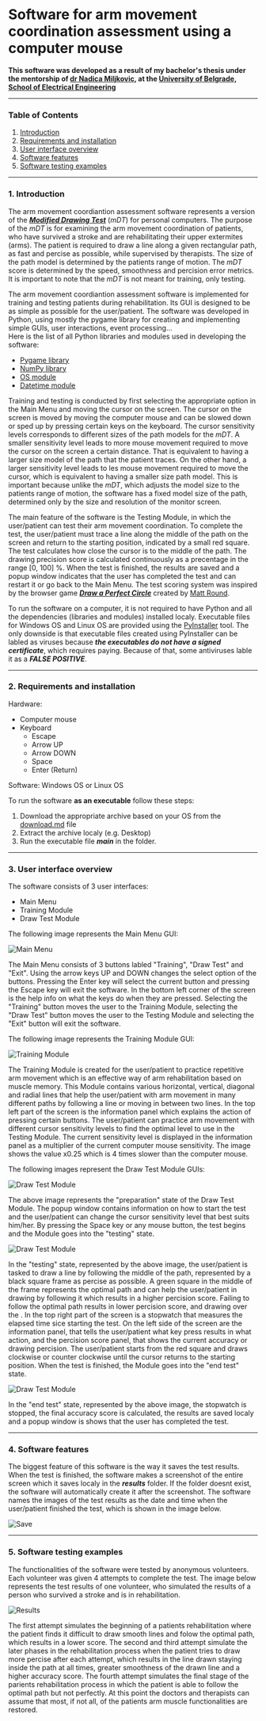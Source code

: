 # Software for arm movement coordination assessment using a computer mouse
**This software was developed as a result of my bachelor's thesis under the mentorship of [dr Nadica Miljkovic](https://automatika.etf.bg.ac.rs/en/department-personnel/98-english/content/faculty/615-phd-nadica-miljkovi%C4%87), at the [University of Belgrade, School of Electrical Engineering](https://www.etf.bg.ac.rs/en)**
***
### Table of Contents
1. [Introduction](https://github.com/vladajankovic/Software-for-arm-movement-coordination-assessment-using-a-computer-mouse/blob/master/README.md#1-introduction)
2. [Requirements and installation](https://github.com/vladajankovic/Software-for-arm-movement-coordination-assessment-using-a-computer-mouse/blob/master/README.md#2-requirements-and-installation)
3. [User interface overview](https://github.com/vladajankovic/Software-for-arm-movement-coordination-assessment-using-a-computer-mouse/blob/master/README.md#3-user-interface-overview)
4. [Software features](https://github.com/vladajankovic/Software-for-arm-movement-coordination-assessment-using-a-computer-mouse/blob/master/README.md#4-software-features)
5. [Software testing examples](https://github.com/vladajankovic/Software-for-arm-movement-coordination-assessment-using-a-computer-mouse/blob/master/README.md#5-software-testing-examples)
***
### 1. Introduction
The arm movement coordiantion assessment software represents a version of the [***Modified Drawing Test***](https://www.researchgate.net/publication/270468778_The_modified_drawing_test_for_assessment_of_arm_movement_quality) (*mDT*) for personal computers. The purpose of the *mDT* is for examining the arm movement coordination of patients, who have survived a stroke and are rehabilitating their upper extermites (arms). The patient is required to draw a line along a given rectangular path, as fast and percise as possible, while supervised by therapists. The size of the path model is determined by the patients range of motion. The *mDT* score is determined by the speed, smoothness and percision error metrics. It is important to note that the *mDT* is not meant for training, only testing.  
 
The arm movement coordiantion assessment software is implemented for training and testing patients during rehabilitation. Its GUI is designed to be as simple as possible for the user/patient. The software was developed in Python, using mostly the pygame library for creating and implementing simple GUIs, user interactions, event processing...  
Here is the list of all Python libraries and modules used in developing the software:
+ [Pygame library](https://www.pygame.org/news)
+ [NumPy library](https://numpy.org/)
+ [OS module](https://docs.python.org/3/library/os.html)
+ [Datetime module](https://docs.python.org/3/library/datetime.html)

Training and testing is conducted by first selecting the appropriate option in the Main Menu and moving the cursor on the screen. The cursor on the screen is moved by moving the computer mouse and can be slowed down or sped up by pressing certain keys on the keyboard. The cursor sensitivity levels corresponds to different sizes of the path models for the *mDT*. A smaller sensitivity level leads to more mouse movement required to move the cursor on the screen a certain distance. That is equivalent to having a larger size model of the path that the patient traces. On the other hand, a larger sensitivity level leads to les mouse movement required to move the cursor, which is equivalent to having a smaller size path model. This is important because unlike the *mDT*, which adjusts the model size to the patients range of motion, the software has a fixed model size of the path, determined only by the size and resolution of the monitor screen.

The main feature of the software is the Testing Module, in which the user/patient can test their arm movement coordination. To complete the test, the user/patient must trace a line along the middle of the path on the screen and return to the starting position, indicated by a small red square. The test calculates how close the cursor is to the middle of the path. The drawing precision score is calculated continuously as a precentage in the range [0, 100] %. When the test is finished, the results are saved and a popup window indicates that the user has completed the test and can restart it or go back to the Main Menu. The test scoring system was inspired by the browser game [***Draw a Perfect Circle***](https://neal.fun/perfect-circle/) created by [Matt Round](https://mattround.com/).
  
To run the software on a computer, it is not required to have Python and all the dependencies (libraries and modules) installed localy. Executable files for Windows OS and Linux OS are provided using the [PyInstaller](https://pyinstaller.org/en/stable/) tool. The only downside is that executable files created using PyInstaller can be labled as viruses because ***the executables do not have a signed certificate***, which requires paying. Because of that, some antiviruses lable it as a ***FALSE POSITIVE***.

***
### 2. Requirements and installation
Hardware:
+ Computer mouse
+ Keyboard
  + Escape
  + Arrow UP
  + Arrow DOWN
  + Space
  + Enter (Return)
  
Software: Windows OS or Linux OS
  
To run the software **as an executable** follow these steps:
1. Download the appropriate archive based on your OS from the [download.md](https://github.com/vladajankovic/Software-for-arm-movement-coordination-assessment-using-a-computer-mouse/blob/master/download.md) file
2. Extract the archive localy (e.g. Desktop)
3. Run the executable file ***main*** in the folder.

***
### 3. User interface overview
The software consists of 3 user interfaces:
+ Main Menu
+ Training Module
+ Draw Test Module
  
The following image represents the Main Menu GUI:
  
![Main Menu](https://github.com/vladajankovic/Software-for-arm-movement-coordination-assessment-using-a-computer-mouse/blob/master/GUI%20images/1.png)
  
The Main Menu consists of 3 buttons labled "Training", "Draw Test" and "Exit". Using the arrow keys UP and DOWN changes the select option of the buttons. Pressing the Enter key will select the current button and pressing the Escape key will exit the software. In the bottom left corner of the screen is the help info on what the keys do when they are pressed. Selecting the "Training" button moves the user to the Training Module, selecting the "Draw Test" button moves the user to the Testing Module and selecting the "Exit" button will exit the software.

The following image represents the Training Module GUI:

![Training Module](https://github.com/vladajankovic/Software-for-arm-movement-coordination-assessment-using-a-computer-mouse/blob/master/GUI%20images/2.png)

The Training Module is created for the user/patient to practice repetitive arm movement which is an effective way of arm rehabilitation based on muscle memory. This Module contains various horizontal, vertical, diagonal and radial lines that help the user/patient with arm movement in many different paths by following a line or moving in between two lines. In the top left part of the screen is the information panel which explains the action of pressing certain buttons. The user/patient can practice arm movement with different cursor sensitivity levels to find the optimal level to use in the Testing Module. The current sensitivity level is displayed in the information panel as a multiplier of the current computer mouse sensitivity. The image shows the value x0.25 which is 4 times slower than the computer mouse.

The following images represent the Draw Test Module GUIs:

![Draw Test Module](https://github.com/vladajankovic/Software-for-arm-movement-coordination-assessment-using-a-computer-mouse/blob/master/GUI%20images/3.png)

The above image represents the "preparation" state of the Draw Test Module. The popup window contains information on how to start the test and the user/patient can change the cursor sensitivity level that best suits him/her. By pressing the Space key or any mouse button, the test begins and the Module goes into the "testing" state.

![Draw Test Module](https://github.com/vladajankovic/Software-for-arm-movement-coordination-assessment-using-a-computer-mouse/blob/master/GUI%20images/4.png)

In the "testing" state, represented by the above image, the user/patient is tasked to draw a line by following the middle of the path, represented by a black square frame as percise as possible. A green square in the middle of the frame represents the optimal path and can help the user/patient in drawing by following it which results in a higher percision score. Failing to follow the optimal path results in lower percision score, and drawing over the . In the top right part of the screen is a stopwatch that measures the elapsed time sice starting the test. On the left side of the screen are the information panel, that tells the user/patient what key press results in what action, and the percision score panel, that shows the current accuracy or drawing percision. The user/patient starts from the red square and draws clockwise or counter clockwise until the cursor returns to the starting position. When the test is finished, the Module goes into the "end test" state.
  
![Draw Test Module](https://github.com/vladajankovic/Software-for-arm-movement-coordination-assessment-using-a-computer-mouse/blob/master/GUI%20images/5.png)

In the "end test" state, represented by the above image, the stopwatch is stopped, the final accuracy score is calculated, the results are saved localy and a popup window is shows that the user has completed the test.
***
### 4. Software features
The biggest feature of this software is the way it saves the test results. When the test is finished, the software makes a screenshot of the entire screen which it saves localy in the ***results*** folder. If the folder doesnt exist, the software will automatically create it after the screenshot. The software names the images of the test results as the date and time when the user/patient finished the test, which is shown in the image below.

![Save](https://github.com/vladajankovic/Software-for-arm-movement-coordination-assessment-using-a-computer-mouse/blob/master/GUI%20images/6.PNG)
***
### 5. Software testing examples
The functionalities of the software were tested by anonymous volunteers. Each volunteer was given 4 attempts to complete the test. The image below represents the test results of one volunteer, who simulated the results of a person who survived a stroke and is in rehabilitation.

![Results](https://github.com/vladajankovic/Software-for-arm-movement-coordination-assessment-using-a-computer-mouse/blob/master/GUI%20images/7.png)

The first attempt simulates the beginning of a patients rehabilitation where the patient finds it difficult to draw smooth lines and folow the optimal path, which results in a lower score. The second and third attempt simulate the later phases in the rehabilitation process when the patient tries to draw more percise after each attempt, which results in the line drawn staying inside the path at all times, greater smoothness of the drawn line and a higher accuracy score. The fourth attempt simulates the final stage of the parients rehabilitation process in which the patient is able to follow the optimal path but not perfectly. At this point the doctors and therapists can assume that most, if not all, of the patients arm muscle functionalities are restored.
